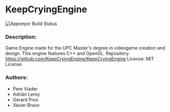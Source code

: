 # KeepCryingEngine

<img alt="Appveyor Build Status"
       src="https://ci.appveyor.com/api/projects/status/0a07gln4vgj0rpj4?svg=true"/>

### Description:

Game Engine made for the UPC Master's degree in videogame creation and design. This engine features C++ and OpenGL.
Repository: https://github.com/KeepCryingEngine/KeepCryingEngine
License: MIT License

### Authors:

 - Pere Viader  
 - Adrián Leroy  
 - Gerard Pros  
 - Xavier Bravo
